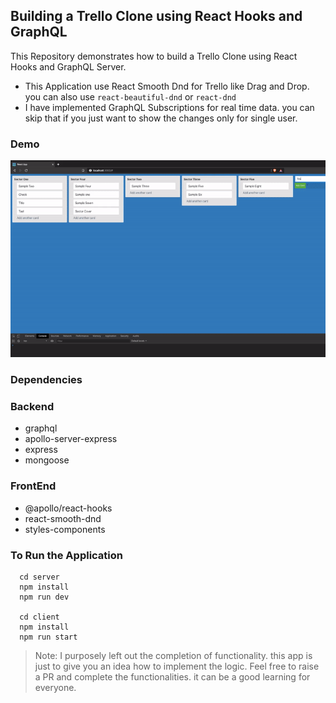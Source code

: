## Building a Trello Clone using React Hooks and GraphQL

This Repository demonstrates how to build a Trello Clone using React Hooks and GraphQL Server.

- This Application use React Smooth Dnd for Trello like Drag and Drop. you can also use `react-beautiful-dnd` or `react-dnd`
- I have implemented GraphQL Subscriptions for real time data. you can skip that if you just want to show the changes only for single user.

### Demo

![demo](demo.gif)

### Dependencies

### Backend
- graphql
- apollo-server-express
- express
- mongoose

### FrontEnd
- @apollo/react-hooks
- react-smooth-dnd
- styles-components


### To Run the Application

```
  cd server
  npm install
  npm run dev

  cd client
  npm install
  npm run start
```

> Note: I purposely left out the completion of functionality. this app is just to give you an idea how to implement the logic. Feel free to raise a PR and complete the functionalities. it can be a good learning for everyone.